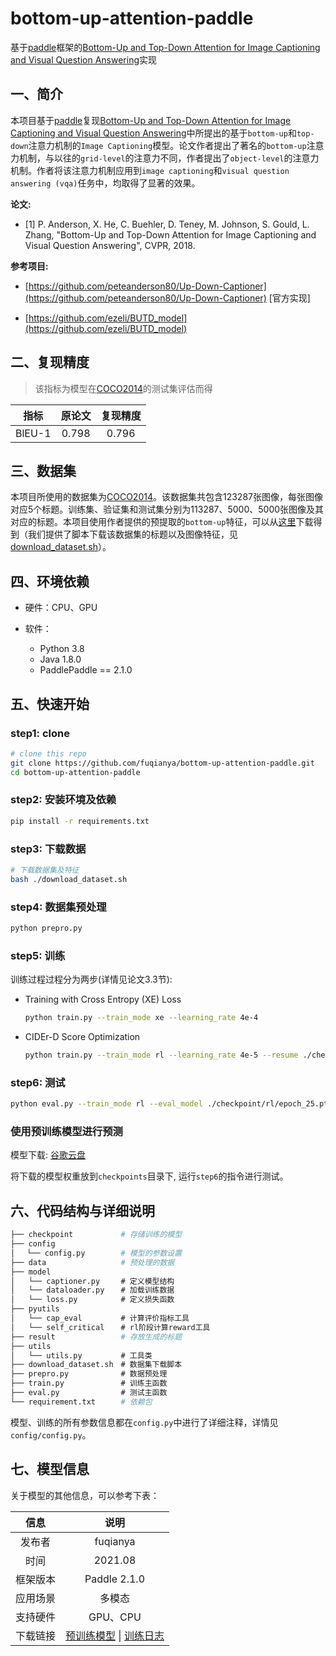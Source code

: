 # bottom-up-attention-paddle

基于[paddle](https://github.com/PaddlePaddle/Paddle)框架的[Bottom-Up and Top-Down Attention for Image Captioning and Visual Question Answering](https://arxiv.org/abs/1707.07998)实现

## 一、简介

本项目基于[paddle](https://github.com/PaddlePaddle/Paddle)复现[Bottom-Up and Top-Down Attention for Image Captioning and Visual Question Answering](https://arxiv.org/abs/1707.07998)中所提出的基于`bottom-up`和`top-down`注意力机制的`Image Captioning`模型。论文作者提出了著名的`bottom-up`注意力机制，与以往的`grid-level`的注意力不同，作者提出了`object-level`的注意力机制。作者将该注意力机制应用到`image captioning`和`visual question answering (vqa)`任务中，均取得了显著的效果。

**论文:**

* [1] P. Anderson, X. He, C. Buehler, D. Teney, M. Johnson, S. Gould, L. Zhang, "Bottom-Up and Top-Down Attention for Image Captioning and Visual Question Answering", CVPR, 2018.

**参考项目:**

* [https://github.com/peteanderson80/Up-Down-Captioner](https://github.com/peteanderson80/Up-Down-Captioner) [官方实现]

* [https://github.com/ezeli/BUTD_model](https://github.com/ezeli/BUTD_model)

## 二、复现精度

> 该指标为模型在[COCO2014](https://cocodataset.org/)的测试集评估而得

| 指标 | 原论文 | 复现精度 | 
| :---: | :---: | :---: | 
| BlEU-1 | 0.798 | 0.796 |

## 三、数据集

本项目所使用的数据集为[COCO2014](https://cocodataset.org/)。该数据集共包含123287张图像，每张图像对应5个标题。训练集、验证集和测试集分别为113287、5000、5000张图像及其对应的标题。本项目使用作者提供的预提取的`bottom-up`特征，可以从[这里](https://github.com/peteanderson80/bottom-up-attention)下载得到（我们提供了脚本下载该数据集的标题以及图像特征，见[download_dataset.sh](https://github.com/fuqianya/bottom-up-attention-paddle/download_dataset.sh)）。

## 四、环境依赖

* 硬件：CPU、GPU

* 软件：
    * Python 3.8
    * Java 1.8.0
    * PaddlePaddle == 2.1.0

## 五、快速开始

### step1: clone 

```bash
# clone this repo
git clone https://github.com/fuqianya/bottom-up-attention-paddle.git
cd bottom-up-attention-paddle
```

### step2: 安装环境及依赖

```bash
pip install -r requirements.txt
```

### step3: 下载数据

```bash
# 下载数据集及特征
bash ./download_dataset.sh
```

### step4: 数据集预处理

```python
python prepro.py
```

### step5: 训练

训练过程过程分为两步(详情见论文3.3节):

* Training with Cross Entropy (XE) Loss

  ```bash
  python train.py --train_mode xe --learning_rate 4e-4
  ```

* CIDEr-D Score Optimization

  ```bash
  python train.py --train_mode rl --learning_rate 4e-5 --resume ./checkpoint/xe/epoch_25.pth
  ```
### step6: 测试

```bash
python eval.py --train_mode rl --eval_model ./checkpoint/rl/epoch_25.pth --result_file epoch25_results.json
```

### 使用预训练模型进行预测

模型下载: [谷歌云盘](https://drive.google.com/)

将下载的模型权重放到`checkpoints`目录下, 运行`step6`的指令进行测试。

## 六、代码结构与详细说明

```bash
├── checkpoint      　   # 存储训练的模型
├── config
│　 └── config.py        # 模型的参数设置
├── data            　   # 预处理的数据
├── model
│   └── captioner.py   　# 定义模型结构
│   └── dataloader.py  　# 加载训练数据
│   └── loss.py        　# 定义损失函数
├── pyutils 
│   └── cap_eval       　# 计算评价指标工具
│   └── self_critical  　# rl阶段计算reward工具
├── result            　 # 存放生成的标题
├── utils 
│   └── utils.py       　# 工具类
├── download_dataset.sh　# 数据集下载脚本
├── prepro.py          　# 数据预处理
├── train.py           　# 训练主函数
├── eval.py            　# 测试主函数
└── requirement.txt   　 # 依赖包
```

模型、训练的所有参数信息都在`config.py`中进行了详细注释，详情见`config/config.py`。

## 七、模型信息

关于模型的其他信息，可以参考下表：

| 信息 | 说明 |
| :---: | :---: |
| 发布者 | fuqianya |
| 时间 | 2021.08 |
| 框架版本 | Paddle 2.1.0 |
| 应用场景 | 多模态 |
| 支持硬件 | GPU、CPU |
| 下载链接 | [预训练模型]() \| [训练日志]()  |